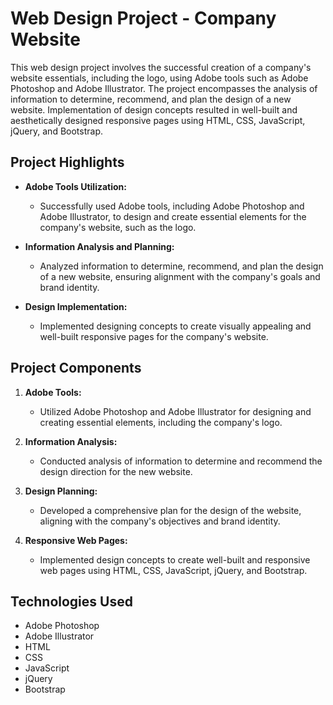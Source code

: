 # Web Design Project - Company Website

This web design project involves the successful creation of a company's website essentials, including the logo, using Adobe tools such as Adobe Photoshop and Adobe Illustrator. The project encompasses the analysis of information to determine, recommend, and plan the design of a new website. Implementation of design concepts resulted in well-built and aesthetically designed responsive pages using HTML, CSS, JavaScript, jQuery, and Bootstrap.

## Project Highlights

- **Adobe Tools Utilization:**
  - Successfully used Adobe tools, including Adobe Photoshop and Adobe Illustrator, to design and create essential elements for the company's website, such as the logo.

- **Information Analysis and Planning:**
  - Analyzed information to determine, recommend, and plan the design of a new website, ensuring alignment with the company's goals and brand identity.

- **Design Implementation:**
  - Implemented designing concepts to create visually appealing and well-built responsive pages for the company's website.

## Project Components

1. **Adobe Tools:**
   - Utilized Adobe Photoshop and Adobe Illustrator for designing and creating essential elements, including the company's logo.

2. **Information Analysis:**
   - Conducted analysis of information to determine and recommend the design direction for the new website.

3. **Design Planning:**
   - Developed a comprehensive plan for the design of the website, aligning with the company's objectives and brand identity.

4. **Responsive Web Pages:**
   - Implemented design concepts to create well-built and responsive web pages using HTML, CSS, JavaScript, jQuery, and Bootstrap.

## Technologies Used

- Adobe Photoshop
- Adobe Illustrator
- HTML
- CSS
- JavaScript
- jQuery
- Bootstrap
